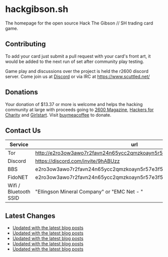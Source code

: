 # hackgibson.sh
The homepage for the open source Hack The Gibson // SH trading card game.


## Contributing

To add your card just submit a pull request with your card's front art, it would be added to the next run of set after community play testing.

Game play and discussions over the project is held the r2600 discord server. Come join us at [Discord](https://discord.com/invite/9hABUzz) or via IRC at https://www.scuttled.net/


## Donations

Your donation of $13.37 or more is welcome and helps the hacking community at large with proceeds going to [2600 Magazine](https://2600.com/), [Hackers for Charity](https://hackersforcharity.org) and [Girlstart](https://girlstart.org).  Visit [buymeacoffee](https://www.buymeacoffee.com/hackgibson.sh) to donate.


## Contact Us

Service | url
-|-
Tor | http://e2ro3ow3awo7r2favn24n65ycc2qmzkoayn5r57e3f56nvjwdcgg32ad.onion
Discord | https://discord.com/invite/9hABUzz
BBS | e2ro3ow3awo7r2favn24n65ycc2qmzkoayn5r57e3f56nvjwdcgg32ad.onion:23
FidoNET | e2ro3ow3awo7r2favn24n65ycc2qmzkoayn5r57e3f56nvjwdcgg32ad.onion:24554
Wifi / Bluetooth SSID | "Ellingson Mineral Company" or "EMC Net - <fidonet address>"

## Latest Changes
<!-- BLOG-POST-LIST:START -->
- [Updated with the latest blog posts](https://github.com/DFW2600/hackgibson.sh/commit/e26049a7cbf4417c45ad72575c5835f5a39d2168)
- [Updated with the latest blog posts](https://github.com/DFW2600/hackgibson.sh/commit/39abf25a4843c27b1353c1e6174508c451a3f5d1)
- [Updated with the latest blog posts](https://github.com/DFW2600/hackgibson.sh/commit/f57295c3540e0af0ddcefc153cdf05ecaf65c113)
- [Updated with the latest blog posts](https://github.com/DFW2600/hackgibson.sh/commit/e4711236f3e7cf8b8a217e81e2f852ea7033ec9e)
- [Updated with the latest blog posts](https://github.com/DFW2600/hackgibson.sh/commit/d14c793b7035d17835fd2079c32662850aa6ec52)
<!-- BLOG-POST-LIST:END -->
